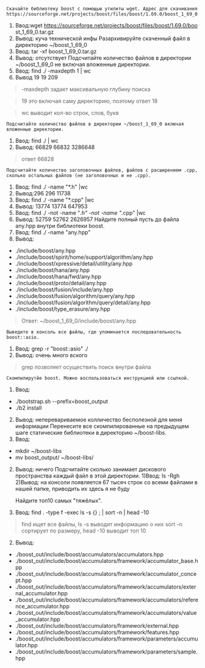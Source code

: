     Скачайте библиотеку boost с помощью утилиты wget. Адрес для скачивания https://sourceforge.net/projects/boost/files/boost/1.69.0/boost_1_69_0.tar.gz.
1) Ввод:wget https://sourceforge.net/projects/boost/files/boost/1.69.0/boo      st_1_69_0.tar.gz
2) Вывод: куча технической инфы
    Разархивируйте скаченный файл в директорию ~/boost_1_69_0
1) Ввод: tar -xf boost_1_69_0.tar.gz
2) Вывод: отсутствует
    Подсчитайте количество файлов в директории ~/boost_1_69_0 не включая вложенные директории.
1) Ввод: find ./ -maxdepth 1 | wc
2) Вывод 19 19 209
> -maxdepth задает максивальную глубину поиска

> 19 это включая саму директорию, поэтому ответ 18

> wc выводит кол-во строк, слов, букв

    Подсчитайте количество файлов в директории ~/boost_1_69_0 включая вложенные директории.
1) Ввод: find ./ | wc
2) Вывод: 66829   66832 3286648
> ответ 66828

    Подсчитайте количество заголовочных файлов, файлов с расширением .cpp, сколько остальных файлов (не заголовочных и не .cpp).
1) Ввод: find ./ -name "*.h" |wc
2) Вывод:296     296   11738
1) Ввод: find ./ -name "*.cpp" |wc
2) Вывод: 13774   13774  647953
1) Ввод: find ./ -not -name "*.h" -not -name "*.cpp" |wc
2) Вывод: 52759   52762 2626957
    Найдите полный пусть до файла any.hpp внутри библиотеки boost.
1) Ввод: find ./ -name "any.hpp"
2) Вывод:
* ./include/boost/any.hpp
* ./include/boost/spirit/home/support/algorithm/any.hpp
* ./include/boost/xpressive/detail/utility/any.hpp
* ./include/boost/hana/any.hpp
* ./include/boost/hana/fwd/any.hpp
* ./include/boost/proto/detail/any.hpp
* ./include/boost/fusion/include/any.hpp
* ./include/boost/fusion/algorithm/query/any.hpp
* ./include/boost/fusion/algorithm/query/detail/any.hpp
* ./include/boost/type_erasure/any.hpp
> Ответ: ~/boost_1_69_0/include/boost/any.hpp

    Выведите в консоль все файлы, где упоминается последовательность boost::asio.
1) Ввод: grep -r "boost::asio" ./
2) Вывод: очень много вского
> grep позволяет осуществить поиск внутри файла

    Скомпилирутйе boost. Можно воспользоваться инструкцией или ссылкой.
1) Ввод: 
* ./bootstrap.sh --prefix=boost_output
* ./b2 install

2) Вывод: неперевариваемое колличество бесполезной для меня информации
    Перенесите все скомпилированные на предыдущем шаге статические библиотеки в директорию ~/boost-libs.
1) Ввод:
* mkdir ~/boost-libs
* mv boost_output/ ~/boost-libs/

2) Вывод: ничего
    Подсчитайте сколько занимает дискового пространства каждый файл в этой директории.
1)Ввод: ls -Rgh
2)Вывод: на консоли появляется 67 тысяч строк со всеми файлами в нашей папке, приводить их здесь я не буду

    Найдите топ10 самых "тяжёлых".
1) Ввод: find . -type f -exec ls -s {} \; | sort -n | head -10
> find ищет все файлы, ls -s выводит информацию о них sort -n сортирует по размеру, head -10 выводит топ 10

2) Вывод:
* ./boost_out/include/boost/accumulators/accumulators.hpp
* ./boost_out/include/boost/accumulators/framework/accumulator_base.hpp
* ./boost_out/include/boost/accumulators/framework/accumulator_concept.hpp
* ./boost_out/include/boost/accumulators/framework/accumulators/external_accumulator.hpp
* ./boost_out/include/boost/accumulators/framework/accumulators/reference_accumulator.hpp
* ./boost_out/include/boost/accumulators/framework/accumulators/value_accumulator.hpp
* ./boost_out/include/boost/accumulators/framework/external.hpp
* ./boost_out/include/boost/accumulators/framework/features.hpp
* ./boost_out/include/boost/accumulators/framework/parameters/accumulator.hpp
* ./boost_out/include/boost/accumulators/framework/parameters/sample.hpp
